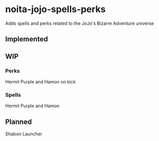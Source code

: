 # noita-jojo-spells-perks
Adds spells and perks related to the JoJo's Bizarre Adventure universe

## Implemented

## WIP
### Perks
Hermit Purple and Hamon on kick
### Spells
Hermit Purple and Hamon

## Planned
Shabon Launcher
